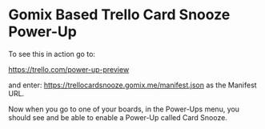 # Gomix Based Trello Card Snooze Power-Up

To see this in action go to:

https://trello.com/power-up-preview

and enter: https://trellocardsnooze.gomix.me/manifest.json as the Manifest URL.

Now when you go to one of your boards, in the Power-Ups menu, you should see and be able to enable a Power-Up called Card Snooze.